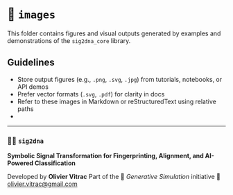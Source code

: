 # 📁 `images`

This folder contains figures and visual outputs generated by examples and demonstrations of the `sig2dna_core` library.

## Guidelines

- Store output figures (e.g., `.png`, `.svg`, `.jpg`) from tutorials, notebooks, or API demos
- Prefer vector formats (`.svg`, `.pdf`) for clarity in docs
- Refer to these images in Markdown or reStructuredText using relative paths
- 

---

### 📡🧬 `sig2dna`

**Symbolic Signal Transformation for Fingerprinting, Alignment, and AI-Powered Classification**

Developed by **Olivier Vitrac**
 Part of the 🌱 *Generative Simulation* initiative
 📧 olivier.vitrac@gmail.com